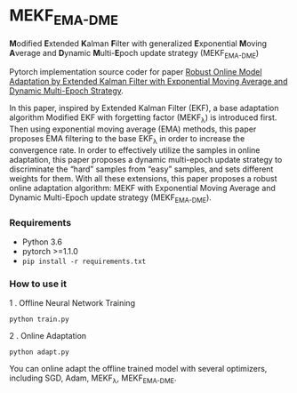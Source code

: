 # MEKF<sub>EMA-DME</sub>
**M**odified **E**xtended **K**alman **F**ilter with generalized **E**xponential **M**oving **A**verage and **D**ynamic **M**ulti-**E**poch update strategy (MEKF<sub>EMA-DME</sub>)

Pytorch implementation source coder for paper [Robust Online Model Adaptation by Extended Kalman Filter with Exponential Moving Average and Dynamic Multi-Epoch Strategy](https://arxiv.org/abs/1912.01790).


In this paper, inspired by Extended Kalman Filter (EKF), a base adaptation algorithm Modified EKF with forgetting
factor (MEKF<sub>λ</sub>) is introduced first. Then using exponential moving average (EMA) methods, this
paper proposes EMA filtering to the base EKF<sub>λ</sub> in order to increase the convergence rate. 
In order to effectively utilize the samples in online adaptation, this paper proposes a dynamic multi-epoch update strategy to discriminate the “hard” samples from “easy” samples, and sets different weights for them.  With all these extensions, this paper proposes a robust online adaptation algorithm: MEKF with Exponential Moving Average and Dynamic Multi-Epoch update strategy (MEKF<sub>EMA-DME</sub>).


### Requirements
* Python 3.6
* pytorch >=1.1.0
* `pip install -r requirements.txt`

### How to use it
1 .  Offline Neural Network Training
```
python train.py
```
2 .  Online Adaptation
```
python adapt.py
```
You can online adapt the offline trained model with several optimizers, including SGD, Adam, MEKF<sub>λ</sub>, MEKF<sub>EMA-DME</sub>. 


